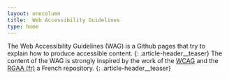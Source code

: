 ```yaml
---
layout: onecolumn
title:  Web Accessibility Guidelines
type: home
---
```


The Web Accessibility Guidelines (WAG) is a Github pages that try to explain how to produce accessible content.
{: .article-header__teaser}
The content of the WAG is strongly inspired by the work of the [WCAG](https://www.w3.org/WAI/standards-guidelines/wcag/) and the [RGAA (fr)](https://www.numerique.gouv.fr/publications/rgaa-accessibilite/) a French repository.
{: .article-header__teaser}
